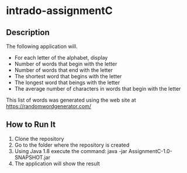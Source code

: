 # intrado-assignmentC

## Description

The following application will.
* For each letter of the alphabet, display
* Number of words that begin with the letter
* Number of words that end with the letter
*	The shortest word that begins with the letter
*	The longest word that beings with the letter
*	The average number of characters in words that begin with the letter

This list of words was generated using the web site at https://randomwordgenerator.com/


## How to Run It

1. Clone the repository
2. Go to the folder where the repository is created
3. Using Java 1.8 execute the command: java -jar AssignmentC-1.0-SNAPSHOT.jar
4. The application will show the result
